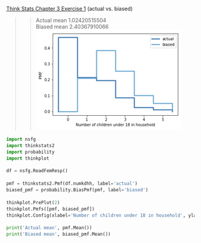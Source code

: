[Think Stats Chapter 3 Exercise 1](http://greenteapress.com/thinkstats2/html/thinkstats2004.html#toc31) (actual vs. biased)

>> Actual mean 1.02420515504  
>> Biased mean 2.40367910066  
![3.1pmf](img/TS3-1.png)
```python
import nsfg
import thinkstats2
import probability
import thinkplot

df = nsfg.ReadFemResp()

pmf = thinkstats2.Pmf(df.numkdhh, label='actual')
biased_pmf = probability.BiasPmf(pmf, label='biased')

thinkplot.PrePlot(2)
thinkplot.Pmfs([pmf, biased_pmf])
thinkplot.Config(xlabel='Number of children under 18 in household', ylabel='PMF')

print('Actual mean', pmf.Mean())
print('Biased mean', biased_pmf.Mean())

```
